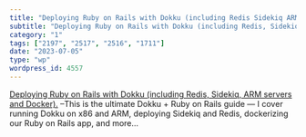 ```yaml
---
title: "Deploying Ruby on Rails with Dokku (including Redis Sidekiq ARM servers and Docker)."
subtitle: "Deploying Ruby on Rails with Dokku (including Redis, Sidekiq, ARM servers and Docker)."
category: "1"
tags: ["2197", "2517", "2516", "1711"]
date: "2023-07-05"
type: "wp"
wordpress_id: 4557
---
```

[ Deploying Ruby on Rails with Dokku (including Redis, Sidekiq, ARM servers and Docker).](https://railsnotes.xyz/blog/deploying-ruby-on-rails-with-dokku-redis-sidekiq-arm-docker-hetzner?utm_source=shortruby&utm_campaign=shortruby_0049) –This is the ultimate Dokku + Ruby on Rails guide — I cover running Dokku on x86 and ARM, deploying Sidekiq and Redis, dockerizing our Ruby on Rails app, and more…